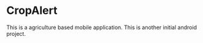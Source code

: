 # CropAlert
This is a agriculture based mobile application. This is another initial android project.
